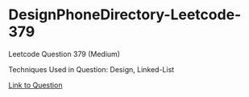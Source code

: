 # DesignPhoneDirectory-Leetcode-379

Leetcode Question 379 (Medium)

Techniques Used in Question:
Design, Linked-List

[Link to Question](https://leetcode.com/problems/design-phone-directory/)
